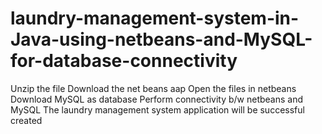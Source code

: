 # laundry-management-system-in-Java-using-netbeans-and-MySQL-for-database-connectivity
Unzip the file 
Download the net beans aap 
Open the files in netbeans 
Download MySQL as database 
Perform connectivity b/w netbeans and MySQL 
The laundry management system application will be successful created 
